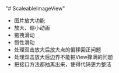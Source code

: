 "# ScaleableImageView" 
- 图片放大功能
- 放大、缩小动画
- 拖拽滑动
- 惯性滑动
- 处理双击放大后放大点的偏移回正问题
- 处理双击放大后边界不能把View撑满的问题
- 把接口方法都抽离出来，使得代码更为整洁
